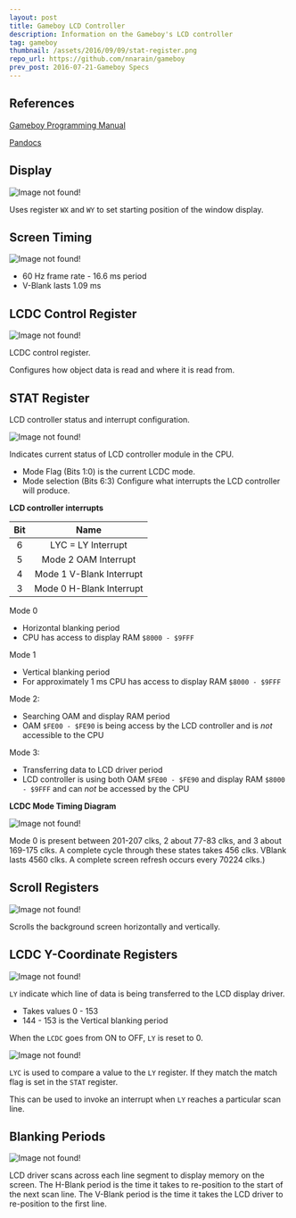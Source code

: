 ```yaml
---
layout: post
title: Gameboy LCD Controller
description: Information on the Gameboy's LCD controller
tag: gameboy
thumbnail: /assets/2016/09/09/stat-register.png
repo_url: https://github.com/nnarain/gameboy
prev_post: 2016-07-21-Gameboy Specs
---
```


References
----------

[Gameboy Programming Manual](https://github.com/nnarain/gameboy/blob/master/docs/gb-programming-manual.pdf)

[Pandocs](http://bgb.bircd.org/pandocs.htm)

Display
-------

![Image not found!](/assets/2016/09/09/window-display.png)

Uses register `WX` and `WY` to set starting position of the window display.

Screen Timing
-------------

![Image not found!](/assets/2016/09/09/screen-timing.png)

* 60 Hz frame rate - 16.6 ms period
* V-Blank lasts 1.09 ms


LCDC Control Register
---------------------

![Image not found!](/assets/2016/09/09/lcdc-register.png)

LCDC control register.

Configures how object data is read and where it is read from.

STAT Register
-------------

LCD controller status and interrupt configuration.

![Image not found!](/assets/2016/09/09/stat-register.png)

Indicates current status of LCD controller module in the CPU.

* Mode Flag (Bits 1:0) is the current LCDC mode.
* Mode selection (Bits 6:3) Configure what interrupts the LCD controller will produce.

**LCD controller interrupts**

|  Bit  |  Name                    |
| :---: | :----------------------: |
| 6     | LYC = LY Interrupt       |
| 5     | Mode 2 OAM Interrupt     |
| 4     | Mode 1 V-Blank Interrupt |
| 3     | Mode 0 H-Blank Interrupt |

Mode 0

* Horizontal blanking period
* CPU has access to display RAM `$8000 - $9FFF`

Mode 1

* Vertical blanking period
* For approximately 1 ms CPU has access to display RAM `$8000 - $9FFF`

Mode 2:

* Searching OAM and display RAM period
* OAM `$FE00 - $FE90` is being access by the LCD controller and is *not* accessible to the CPU

Mode 3:

* Transferring data to LCD driver period
* LCD controller is using both OAM `$FE00 - $FE90` and display RAM `$8000 - $9FFF` and can *not* be accessed by the CPU

**LCDC Mode Timing Diagram**

![Image not found!](/assets/2016/09/09/display-mode-timing.png)

Mode 0 is present between 201-207 clks, 2 about 77-83 clks, and 3 about 169-175 clks. A complete cycle through these states takes 456 clks. VBlank lasts 4560 clks. A complete screen refresh occurs every 70224 clks.)

Scroll Registers
------------------

![Image not found!](/assets/2016/09/09/scroll-registers.png)


Scrolls the background screen horizontally and vertically.


LCDC Y-Coordinate Registers
---------------------------

![Image not found!](/assets/2016/09/09/ly-register.png)

`LY` indicate which line of data is being transferred to the LCD display driver.

* Takes values 0 - 153
* 144 - 153 is the Vertical blanking period

When the `LCDC` goes from ON to OFF, `LY` is reset to 0.

![Image not found!](/assets/2016/09/09/lyc-register.png)

`LYC` is used to compare a value to the `LY` register. If they match the match flag is set in the `STAT` register.

This can be used to invoke an interrupt when `LY` reaches a particular scan line.


Blanking Periods
----------------

![Image not found!](/assets/2016/09/09/blanking.png)

LCD driver scans across each line segment to display memory on the screen. The H-Blank period is the time it takes to re-position to the start of the next scan line. The V-Blank period is the time it takes the LCD driver to re-position to the first line.

